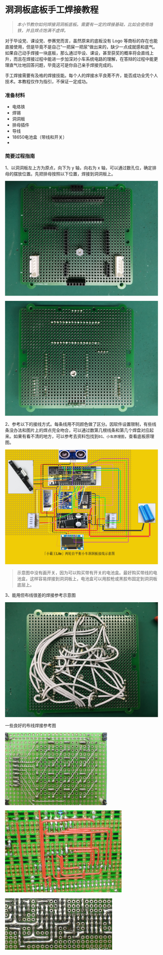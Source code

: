 # 洞洞板底板手工焊接教程

> *本小节教你如何焊接洞洞板底板。需要有一定的焊接基础，比如会使用烙铁，并且焊点饱满不虚焊。*

对于毕设党、课设党、参赛党而言，虽然原来的底板没有 Logo 等商标的存在也能直接使用，但是毕竟不是自己“一把屎一把尿”做出来的，缺少一点成就感和底气。如果自己动手焊接一块底板，那么通过毕设、课设，甚至获奖的概率将会直线上升，而且在焊接过程中能进一步加深对小车系统电路的理解，在答辩的过程中能更理直气壮地回答问题，毕竟这可是你自己亲手焊接完成的。

手工焊接需要有及格的焊接技能。每个人的焊接水平良莠不齐，能否成功全凭个人技术。本教程仅作为指引，不保证一定成功。

### 准备材料

* 电烙铁
* 焊锡
* 洞洞板
* 排母插件
* 导线
* 18650电池盒（带线和开关）
*

### 简要过程指南

1、以洞洞板左上方为原点，向下为 y 轴，向右为 x 轴，可以通过数孔位，确定排母的摆放位置。先把排母按照以下位置，焊接到洞洞板上。

![焊接排母：顶层](/img/IMG_1998.JPG)

![焊接排母：底层](/img/IMG_1999.JPG)

2、参考以下的接线方式。每条线用不同颜色做了区分。因软件设置限制，有些线条没办法和图片上的焊点完全吻合，可以通过数第几根线条和第几个焊盘对应起来。如果有看不清的地方，可以参考去资料包找到`01、小车原理图`，查看底板原理图。 

![洞洞板接线示意图](/img/dongdongban.jpg)

> 示意图中没有画开关，因为可以购买带有开关的电池盒。最好购买带线的电池盒，这样容易焊接到洞洞板上，电池盒可以用胶枪或黑胶布固定到洞洞板底层上。

3、能用但布线很差的焊接参考示意图

![能用但不好的焊接示意图](/img/IMG_2019.JPG)

一些良好的布线焊接参考图

![良好的布线焊接参考图1](/img/2020-03-14_175722.png)

![良好的布线焊接参考图2](/img/2020-03-14_175731.png)

![良好的布线焊接参考图3](/img/2020-03-14_175741.png)






